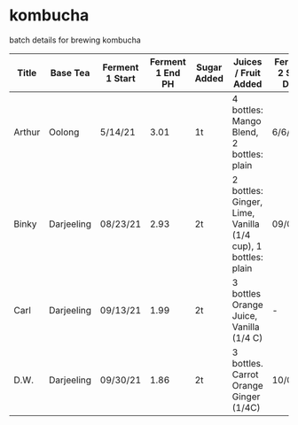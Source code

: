 # kombucha

batch details for brewing kombucha

| Title | Base Tea | Ferment 1 Start | Ferment 1 End PH | Sugar Added | Juices / Fruit Added | Ferment 2 Start Date | Finish Date | Ferment 2 End PH |
|-------|----------|-----------------|--------------|-------------|----------------------|----------------------|-------------|-----------|
| Arthur | Oolong | 5/14/21 | 3.01 | 1t | 4 bottles: Mango Blend, 2 bottles: plain | 6/6/21 | 6/9/21 | 3.02 |
| Binky | Darjeeling | 08/23/21 | 2.93 | 2t | 2 bottles: Ginger, Lime, Vanilla (1/4 cup), 1 bottles: plain | 09/02/21 | 09/06/21 | flavored: 2.93, plain: 3.00 |
| Carl | Darjeeling | 09/13/21 | 1.99 | 2t  | 3 bottles Orange Juice, Vanilla (1/4 C)  | - | - | - |
| D.W. | Darjeeling | 09/30/21 | 1.86 | 2t | 3 bottles. Carrot Orange Ginger (1/4C) | 10/07/21 | | |
